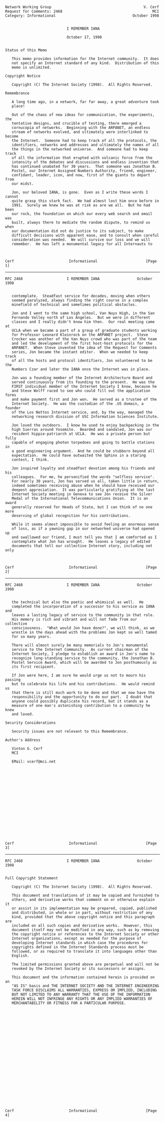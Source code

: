     Network Working Group                                          V. Cerf
    Request for Comments: 2468                                         MCI
    Category: Informational                                   October 1998


                                I REMEMBER IANA

                                October 17, 1998


    Status of this Memo

       This memo provides information for the Internet community.  It does
       not specify an Internet standard of any kind.  Distribution of this
       memo is unlimited.

    Copyright Notice

       Copyright (C) The Internet Society (1998).  All Rights Reserved.

    Remembrance

       A long time ago, in a network, far far away, a great adventure took
       place!

       Out of the chaos of new ideas for communication, the experiments, the
       tentative designs, and crucible of testing, there emerged a
       cornucopia of networks.  Beginning with the ARPANET, an endless
       stream of networks evolved, and ultimately were interlinked to become
       the Internet.  Someone had to keep track of all the protocols, the
       identifiers, networks and addresses and ultimately the names of all
       the things in the networked universe.  And someone had to keep track
       of all the information that erupted with volcanic force from the
       intensity of the debates and discussions and endless invention that
       has continued unabated for 30 years.  That someone was Jonathan B.
       Postel, our Internet Assigned Numbers Authority, friend, engineer,
       confidant, leader, icon, and now, first of the giants to depart from
       our midst.

       Jon, our beloved IANA, is gone.  Even as I write these words I cannot
       quite grasp this stark fact.  We had almost lost him once before in
       1991.  Surely we knew he was at risk as are we all.  But he had been
       our rock, the foundation on which our every web search and email was
       built, always there to mediate the random dispute, to remind us when
       our documentation did not do justice to its subject, to make
       difficult decisions with apparent ease, and to consult when careful
       consideration was needed.  We will survive our loss and we will
       remember.  He has left a monumental legacy for all Internauts to



    Cerf                         Informational                      [Page 1]

------------------------------------------------------------------------

``` newpage
RFC 2468                    I REMEMBER IANA                 October 1998


   contemplate.  Steadfast service for decades, moving when others
   seemed paralyzed, always finding the right course in a complex
   minefield of technical and sometimes political obstacles.

   Jon and I went to the same high school, Van Nuys High, in the San
   Fernando Valley north of Los Angeles.  But we were in different
   classes and I really didn't know him then.  Our real meeting came at
   UCLA when we became a part of a group of graduate students working
   for Professor Leonard Kleinrock on the ARPANET project.  Steve
   Crocker was another of the Van Nuys crowd who was part of the team
   and led the development of the first host-host protocols for the
   ARPANET.  When Steve invented the idea of the Request for Comments
   series, Jon became the instant editor.  When we needed to keep track
   of all the hosts and protocol identifiers, Jon volunteered to be the
   Numbers Czar and later the IANA once the Internet was in place.

   Jon was a founding member of the Internet Architecture Board and
   served continuously from its founding to the present.  He was the
   FIRST individual member of the Internet Society I know, because he
   and Steve Wolff raced to see who could fill out the application forms
   and make payment first and Jon won.  He served as a trustee of the
   Internet Society.  He was the custodian of the .US domain, a founder
   of the Los Nettos Internet service, and, by the way, managed the
   networking research division of USC Information Sciences Institute.

   Jon loved the outdoors.  I know he used to enjoy backpacking in the
   high Sierras around Yosemite.  Bearded and sandaled, Jon was our
   resident hippie-patriarch at UCLA.  He was a private person but fully
   capable of engaging photon torpedoes and going to battle stations in
   a good engineering argument.  And he could be stubborn beyond all
   expectation.  He could have outwaited the Sphinx in a staring
   contest, I think.

   Jon inspired loyalty and steadfast devotion among his friends and his
   colleagues.  For me, he personified the words "selfless service".
   For nearly 30 years, Jon has served us all, taken little in return,
   indeed sometimes receiving abuse when he should have received our
   deepest appreciation.  It was particularly gratifying at the last
   Internet Society meeting in Geneva to see Jon receive the Silver
   Medal of the International Telecommunications Union.  It is an award
   generally reserved for Heads of State, but I can think of no one more
   deserving of global recognition for his contributions.

   While it seems almost impossible to avoid feeling an enormous sense
   of loss, as if a yawning gap in our networked universe had opened up
   and swallowed our friend, I must tell you that I am comforted as I
   contemplate what Jon has wrought.  He leaves a legacy of edited
   documents that tell our collective Internet story, including not only



Cerf                         Informational                      [Page 2]
```

------------------------------------------------------------------------

``` newpage
RFC 2468                    I REMEMBER IANA                 October 1998


   the technical but also the poetic and whimsical as well.  He
   completed the incorporation of a successor to his service as IANA and
   leaves a lasting legacy of service to the community in that role.
   His memory is rich and vibrant and will not fade from our collective
   consciousness.  "What would Jon have done?", we will think, as we
   wrestle in the days ahead with the problems Jon kept so well tamed
   for so many years.

   There will almost surely be many memorials to Jon's monumental
   service to the Internet Community.  As current chairman of the
   Internet Society, I pledge to establish an award in Jon's name to
   recognize long-standing service to the community, the Jonathan B.
   Postel Service Award, which will be awarded to Jon posthumously as
   its first recipient.

   If Jon were here, I am sure he would urge us not to mourn his passing
   but to celebrate his life and his contributions.  He would remind us
   that there is still much work to be done and that we now have the
   responsibility and the opportunity to do our part.  I doubt that
   anyone could possibly duplicate his record, but it stands as a
   measure of one man's astonishing contribution to a community he knew
   and loved.

Security Considerations

   Security issues are not relevant to this Remembrance.

Author's Address

   Vinton G. Cerf
   MCI

   EMail: vcerf@mci.net


















Cerf                         Informational                      [Page 3]
```

------------------------------------------------------------------------

``` newpage
RFC 2468                    I REMEMBER IANA                 October 1998


Full Copyright Statement

   Copyright (C) The Internet Society (1998).  All Rights Reserved.

   This document and translations of it may be copied and furnished to
   others, and derivative works that comment on or otherwise explain it
   or assist in its implementation may be prepared, copied, published
   and distributed, in whole or in part, without restriction of any
   kind, provided that the above copyright notice and this paragraph are
   included on all such copies and derivative works.  However, this
   document itself may not be modified in any way, such as by removing
   the copyright notice or references to the Internet Society or other
   Internet organizations, except as needed for the purpose of
   developing Internet standards in which case the procedures for
   copyrights defined in the Internet Standards process must be
   followed, or as required to translate it into languages other than
   English.

   The limited permissions granted above are perpetual and will not be
   revoked by the Internet Society or its successors or assigns.

   This document and the information contained herein is provided on an
   "AS IS" basis and THE INTERNET SOCIETY AND THE INTERNET ENGINEERING
   TASK FORCE DISCLAIMS ALL WARRANTIES, EXPRESS OR IMPLIED, INCLUDING
   BUT NOT LIMITED TO ANY WARRANTY THAT THE USE OF THE INFORMATION
   HEREIN WILL NOT INFRINGE ANY RIGHTS OR ANY IMPLIED WARRANTIES OF
   MERCHANTABILITY OR FITNESS FOR A PARTICULAR PURPOSE.
























Cerf                         Informational                      [Page 4]
```
